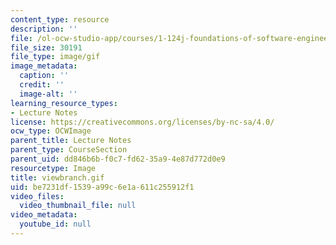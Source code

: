 ```yaml
---
content_type: resource
description: ''
file: /ol-ocw-studio-app/courses/1-124j-foundations-of-software-engineering-fall-2000/be7231df1539a99c6e1a611c255912f1_viewbranch.gif
file_size: 30191
file_type: image/gif
image_metadata:
  caption: ''
  credit: ''
  image-alt: ''
learning_resource_types:
- Lecture Notes
license: https://creativecommons.org/licenses/by-nc-sa/4.0/
ocw_type: OCWImage
parent_title: Lecture Notes
parent_type: CourseSection
parent_uid: dd846b6b-f0c7-fd62-35a9-4e87d772d0e9
resourcetype: Image
title: viewbranch.gif
uid: be7231df-1539-a99c-6e1a-611c255912f1
video_files:
  video_thumbnail_file: null
video_metadata:
  youtube_id: null
---
```

